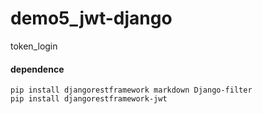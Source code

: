 # demo5_jwt-django
 token_login
  
#### dependence  
	pip install djangorestframework markdown Django-filter  
	pip install djangorestframework-jwt